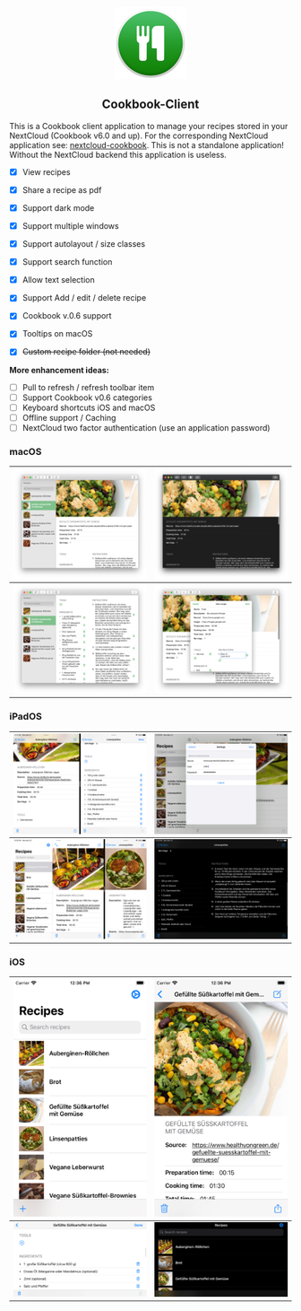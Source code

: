 <div align="center">
  <img src="Cookbook/Assets.xcassets/AppIcon.appiconset/Icon_Mac-512.png" width="128px">
  <h2 align="center">Cookbook-Client</h2>
</div>

This is a Cookbook client application to manage your recipes stored in your NextCloud (Cookbook v6.0 and up). For the corresponding NextCloud application see: [nextcloud-cookbook](https://github.com/mrzapp/nextcloud-cookbook). This is not a standalone application! Without the NextCloud backend this application is useless.

- [x] View recipes    
- [x] Share a recipe as pdf  
- [x] Support dark mode    
- [x] Support multiple windows    
- [x] Support autolayout / size classes  
- [x] Support search function    
- [x] Allow text selection    
- [x] Support Add / edit / delete recipe   
- [x] Cookbook v.0.6 support 
- [x] Tooltips on macOS  
- [x] ~~Custom recipe folder (not needed)~~   


**More enhancement ideas:**   
- [ ] Pull to refresh / refresh toolbar item   
- [ ] Support Cookbook v0.6 categories   
- [ ] Keyboard shortcuts iOS and macOS    
- [ ] Offline support / Caching   
- [ ] NextCloud two factor authentication (use an application password) 

### macOS

| ![](Screenshots/macOS/1.png) | ![](Screenshots/macOS/3.png) |
|---|---|
| ![](Screenshots/macOS/2.png)  | ![](Screenshots/macOS/4.png)  |

### iPadOS

| ![](Screenshots/iPadOS/1.png) | ![](Screenshots/iPadOS/3.png) |
|---|---|
|![](Screenshots/iPadOS/2.png) | ![](Screenshots/iPadOS/4.png) |

### iOS

| ![](Screenshots/iOS/1.png) | ![](Screenshots/iOS/3.png) |
|---|---|
|![](Screenshots/iOS/2.png) | ![](Screenshots/iOS/4.png) |
